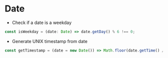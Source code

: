 # Date

- Check if a date is a weekday

```typescript
const isWeekday = (date: Date) => date.getDay() % 6 !== 0;
```

- Generate UNIX timestamp from date

```typescript
const getTimestamp = (date = new Date()) => Math.floor(date.getTime() / 1000);
```
